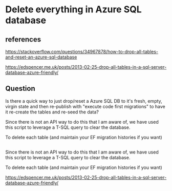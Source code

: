 # Delete everything in Azure SQL database

## references

<https://stackoverflow.com/questions/34967878/how-to-drop-all-tables-and-reset-an-azure-sql-database>

<https://edspencer.me.uk/posts/2013-02-25-drop-all-tables-in-a-sql-server-database-azure-friendly/>

## Question

Is there a quick way to just drop/reset a Azure SQL DB to it's fresh, empty, virgin state and then re-publish with "execute code first migrations" to have it re-create the tables and re-seed the data?

Since there is not an API way to do this that I am aware of, we have used this script to leverage a T-SQL query to clear the database.

To delete each table (and maintain your EF migration histories if you want)

##

Since there is not an API way to do this that I am aware of, we have used this script to leverage a T-SQL query to clear the database.

To delete each table (and maintain your EF migration histories if you want)

<https://edspencer.me.uk/posts/2013-02-25-drop-all-tables-in-a-sql-server-database-azure-friendly/>
